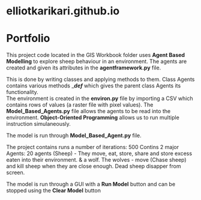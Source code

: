 # elliotkarikari.github.io
# Portfolio
This project code located in the GIS Workbook folder uses __Agent Based Modelling__ to explore sheep behaviour in an environment. The agents are created and given its attributes in the __agentframework.py__ file. 

This is done by writing classes and applying methods to them. Class Agents contains various methods ____def___ which gives the parent class Agents its functionality.     
The environment is created in the __environ.py__ file by importing a CSV which contains rows of values (a raster file with pixel values). The __Model_Based_Agents.py__ file allows the agents to be read into the environment. __Object-Oriented Programming__ allows us to run multiple instruction simulaneously. 

The model is run through __Model_Based_Agent.py__ file. 

The project contains runs a number of iterations: 500
Contins 2 major Agents: 
20 agents (Sheep) - They move, eat, store, share and store excess eaten into their environment.
& a wolf. 
The wolves - move (Chase sheep) and kill sheep when they are close enough. Dead sheep disapper from screen. 

The model is run through a GUI with a __Run Model__ button and can be stopped using the __Clear Model__ button 
